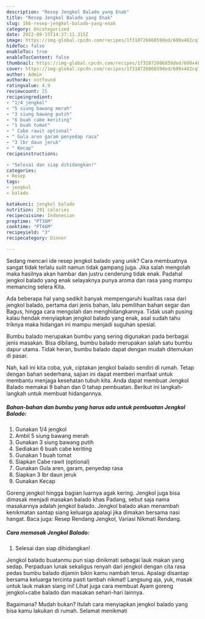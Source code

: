 ```yaml
---
description: "Resep Jengkol Balado yang Enak"
title: "Resep Jengkol Balado yang Enak"
slug: 166-resep-jengkol-balado-yang-enak
category: Uncategorized
date: 2022-09-15T14:37:11.315Z
image: https://img-global.cpcdn.com/recipes/1f31872606859ded/680x482cq70/jengkol-balado-foto-resep-utama.jpg
hideToc: false
enableToc: true
enableTocContent: false
thumbnail: https://img-global.cpcdn.com/recipes/1f31872606859ded/680x482cq70/jengkol-balado-foto-resep-utama.jpg
cover: https://img-global.cpcdn.com/recipes/1f31872606859ded/680x482cq70/jengkol-balado-foto-resep-utama.jpg
author: Admin
authorAv: notfound
ratingvalue: 4.9
reviewcount: 25
recipeingredient:
- "1/4 jengkol"
- "5 siung bawang merah"
- "3 siung bawang putih"
- "6 buah cabe keriting"
- "1 buah tomat"
- " Cabe rawit optional"
- " Gula aren garam penyedap rasa"
- "3 lbr daun jeruk"
- " Kecap"
recipeinstructions:

- "Selesai dan siap dihidangkan!"
categories:
- Resep
tags:
- jengkol
- balado

katakunci: jengkol balado 
nutrition: 291 calories
recipecuisine: Indonesian
preptime: "PT36M"
cooktime: "PT46M"
recipeyield: "3"
recipecategory: Dinner

---
```





Sedang mencari ide resep jengkol balado yang unik? Cara membuatnya sangat tidak terlalu sulit namun tidak gampang juga. Jika salah mengolah maka hasilnya akan hambar dan justru cenderung tidak enak. Padahal jengkol balado yang enak selayaknya punya aroma dan rasa yang mampu memancing selera Kita.





Ada beberapa hal yang sedikit banyak mempengaruhi kualitas rasa dari jengkol balado, pertama dari jenis bahan, lalu pemilihan bahan segar dan Bagus, hingga cara mengolah dan menghidangkannya. Tidak usah pusing kalau hendak menyiapkan jengkol balado yang enak,      asal sudah tahu triknya maka hidangan ini mampu menjadi suguhan spesial.














Bumbu balado merupakan bumbu yang sering digunakan pada berbagai jenis masakan. Bisa dibilang, bumbu balado merupakan salah satu bumbu dapur utama. Tidak heran, bumbu balado dapat dengan mudah ditemukan di pasar.






Nah, kali ini kita coba, yuk, ciptakan jengkol balado sendiri di rumah. Tetap dengan bahan sederhana, sajian ini dapat memberi manfaat untuk membantu menjaga kesehatan tubuh kita. Anda dapat membuat Jengkol Balado memakai 9 bahan dan 0 tahap pembuatan. Berikut ini langkah-langkah untuk membuat hidangannya.

<!--inarticleads1-->

##### Bahan-bahan dan bumbu yang harus ada untuk pembuatan Jengkol Balado:

1. Gunakan 1/4 jengkol
1. Ambil 5 siung bawang merah
1. Gunakan 3 siung bawang putih
1. Sediakan 6 buah cabe keriting
1. Gunakan 1 buah tomat
1. Siapkan  Cabe rawit (optional)
1. Gunakan  Gula aren, garam, penyedap rasa
1. Siapkan 3 lbr daun jeruk
1. Gunakan  Kecap


Goreng jengkol hingga bagian luarnya agak kering. Jengkol juga bisa dimasak menjadi masakan balado khas Padang, sebut saja nama masakannya adalah jengkol balado. Jengkol balado akan menambah kenikmatan santap siang keluarga apalagi jika dimakan bersama nasi hangat. Baca juga: Resep Rendang Jengkol, Variasi Nikmati Rendang. 

<!--inarticleads2-->

##### Cara memasak Jengkol Balado:


1. Selesai dan siap dihidangkan!

Jengkol balado buatanmu pun siap dinikmati sebagai lauk makan yang sedap. Perpaduan lunak sekaligus renyah dari jengkol dengan cita rasa pedas bumbu balado dijamin bikin kamu nambah terus. Apalagi disantap bersama keluarga tercinta pasti tambah nikmat! Langsung aja, yuk, masak untuk lauk makan siang ini! Lihat juga cara membuat Ayam goreng jengkol+cabe balado dan masakan sehari-hari lainnya. 

Bagaimana? Mudah bukan? Itulah cara menyiapkan jengkol balado yang bisa kamu lakukan di rumah. Selamat menikmati
